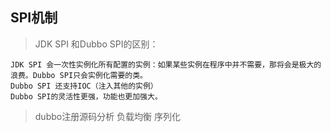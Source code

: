 ## SPI机制
> JDK SPI 和Dubbo SPI的区别：

    JDK SPI 会一次性实例化所有配置的实例：如果某些实例在程序中并不需要，那将会是极大的浪费。Dubbo SPI只会实例化需要的类。
    Dubbo SPI 还支持IOC（注入其他的实例）
    Dubbo SPI的灵活性更强，功能也更加强大。

> dubbo注册源码分析
> 负载均衡
> 序列化